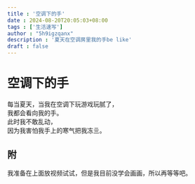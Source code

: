```yaml
---
title : '空调下的手'
date : 2024-08-20T20:05:03+08:00
tags : ['生活速写']
author : "5h9igzqanx"
description : '夏天在空调房里我的手be like'
draft : false
---
```


# 空调下的手

每当夏天，当我在空调下玩游戏玩腻了，  
我都会看向我的手。  
此时我不敢乱动，  
因为我害怕我手上的寒气把我冻亖。  

## 附

我准备在上面放视频试试，但是我目前没学会画画，所以再等等吧。  
